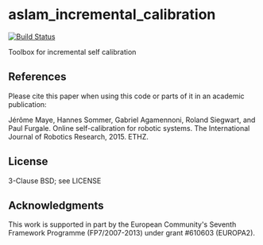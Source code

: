 aslam_incremental_calibration
=============================

[![Build Status](http://129.132.38.183:8080/buildStatus/icon?job=aslam_incremental_calibration)](http://129.132.38.183:8080/job/aslam_incremental_calibration/)

Toolbox for incremental self calibration

## References
Please cite this paper when using this code or parts of it in an academic publication:

Jérôme Maye, Hannes Sommer, Gabriel Agamennoni, Roland Siegwart, and Paul Furgale. Online self-calibration for robotic systems. The International Journal of Robotics Research, 2015. ETHZ.

## License
3-Clause BSD; see LICENSE

## Acknowledgments
This work is supported in part by the European Community's Seventh Framework Programme (FP7/2007-2013) under grant #610603 (EUROPA2).
